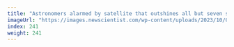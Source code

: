 ```yaml
---
title: "Astronomers alarmed by satellite that outshines all but seven stars"
imageUrl: "https://images.newscientist.com/wp-content/uploads/2023/10/02123214/SEI_174271305.jpg?width=788"
index: 241
weight: 241
---
```

